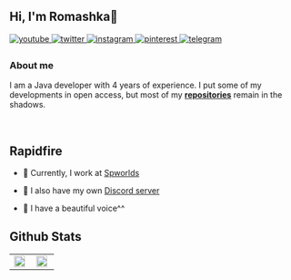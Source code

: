 ## Hi, I'm Romashka👋  
  

<a href="https://www.youtube.com/user/deelter" target="_blank">
<img src=https://img.shields.io/badge/youtube-%23EE4831.svg?&style=for-the-badge&logo=youtube&logoColor=white alt=youtube style="margin-bottom: 5px;" /> 
</a>  
<a href="https://twitter.com/roma200315" target="_blank">
<img src=https://img.shields.io/badge/twitter-%2300acee.svg?&style=for-the-badge&logo=twitter&logoColor=white alt=twitter style="margin-bottom: 5px;" />
</a>
<a href="https://instagram.com/deelter_" target="_blank">
<img src=https://img.shields.io/badge/instagram-%23000000.svg?&style=for-the-badge&logo=instagram&logoColor=white alt=instagram style="margin-bottom: 5px;" />
</a>
<a href="https://pinterest.com/deelter" target="_blank">
<img src=https://img.shields.io/badge/pinterest-%23EE4831.svg?&style=for-the-badge&logo=pinterest&logoColor=white alt=pinterest style="margin-bottom: 5px;" />
</a>
<a href="https://t.me/deelter" target="_blank">
<img src=https://img.shields.io/badge/telegram-%2300ace2.svg?&style=for-the-badge&logo=telegram&logoColor=white alt=telegram style="margin-bottom: 5px;" />
</a>
  



### About me  
I am a Java developer with 4 years of experience. I put some of my developments in open access, but most of my **[repositories](https://github.com/DeelTer?tab=repositories)** remain in the shadows. 

<br/>  

## Rapidfire  
- 👔 Currently, I work at [Spworlds](https://spworlds.ru)  

- 🌺 I also have my own [Discord server](https://discord.gg/NyejbExxVd)  
  
- 🍌 I have a beautiful voice^^

## Github Stats  
<table><tr><td valign="top" width="50%">

<img src="https://github-readme-stats.vercel.app/api?username=deelter&theme=dark&hide_border=false&include_all_commits=true&count_private=true" align="left" style="width: 90%" />

</td><td valign="top" width="50%">

<img src="https://github-readme-streak-stats.herokuapp.com/?user=deelter&theme=dark&hide_border=false" align="left" style="width: 90%" />

</td></tr></table>  

<br/>  

  

<br/>  

  

<br/>  


<br />
